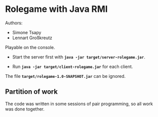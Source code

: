 # Rolegame with Java RMI

Authors: 

- Simone Tsapy
- Lennart Großkreutz

Playable on the console.

- Start the server first with **`java -jar target/server-rolegame.jar`**.

- Run **`java -jar target/client-rolegame.jar`** for each client. 

The file **`target/rolegame-1.0-SNAPSHOT.jar`** can be ignored.

## Partition of work
The code was written in some sessions of pair programming, so all work was done together.
